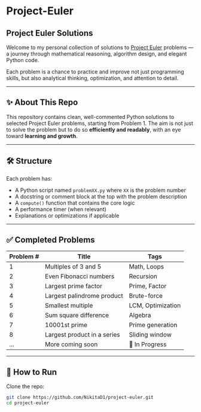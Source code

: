# Project-Euler
## Project Euler Solutions 

Welcome to my personal collection of solutions to [Project Euler](https://projecteuler.net/) problems — a journey through mathematical reasoning, algorithm design, and elegant Python code.

Each problem is a chance to practice and improve not just programming skills, but also analytical thinking, optimization, and attention to detail.

---

## ✨ About This Repo

This repository contains clean, well-commented Python solutions to selected Project Euler problems, starting from Problem 1. The aim is not just to solve the problem but to do so **efficiently and readably**, with an eye toward **learning and growth**.

---

## 🛠 Structure

Each problem has:
- A Python script named `problemXX.py` where `XX` is the problem number
- A docstring or comment block at the top with the problem description
- A `compute()` function that contains the core logic
- A performance timer (when relevant)
- Explanations or optimizations if applicable

---

## ✅ Completed Problems

| Problem # | Title                          | Tags             |
|-----------|--------------------------------|------------------|
| 1         | Multiples of 3 and 5           | Math, Loops      |
| 2         | Even Fibonacci numbers         | Recursion        |
| 3         | Largest prime factor           | Prime, Factor    |
| 4         | Largest palindrome product     | Brute-force      |
| 5         | Smallest multiple              | LCM, Optimization|
| 6         | Sum square difference          | Algebra          |
| 7         | 10001st prime                  | Prime generation |
| 8         | Largest product in a series    | Sliding window   |
| ...       | More coming soon               | 🔄 In Progress    |

---

## 🚀 How to Run

Clone the repo:

```bash
git clone https://github.com/NikitaD1/project-euler.git
cd project-euler
